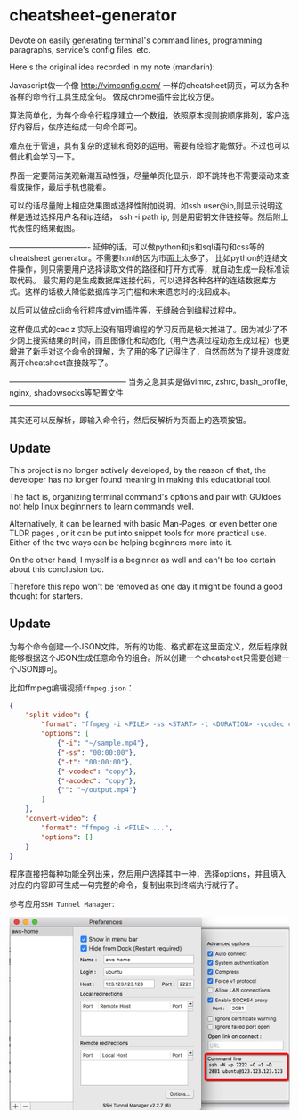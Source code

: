 # cheatsheet-generator

Devote on easily generating terminal's command lines, programming paragraphs, service's config files, etc.

Here's the original idea recorded in my note (mandarin):

Javascript做一个像 http://vimconfig.com/ 一样的cheatsheet网页，可以为各种各样的命令行工具生成全句。
做成chrome插件会比较方便。

算法简单化，为每个命令行程序建立一个数组，依照原本规则按顺序排列，客户选好内容后，依序连结成一句命令即可。

难点在于管道，具有复杂的逻辑和奇妙的运用。需要有经验才能做好。不过也可以借此机会学习一下。

界面一定要简洁美观新潮互动性强，尽量单页化显示，即不跳转也不需要滚动来查看或操作，最后手机也能看。

可以的话尽量附上相应效果图或选择性附加说明。如ssh user@ip,则显示说明这样是通过选择用户名和ip连结， ssh -i path ip, 则是用密钥文件链接等。然后附上代表性的结果截图。

——————————-
延伸的话，可以做python和js和sql语句和css等的cheatsheet generator。不需要html的因为市面上太多了。
比如python的连结文件操作，则只需要用户选择读取文件的路径和打开方式等，就自动生成一段标准读取代码。
最实用的是生成数据库连接代码，可以选择各种各样的连结数据库方式。这样的话极大降低数据库学习门槛和未来遗忘时的找回成本。

以后可以做成cli命令行程序或vim插件等，无缝融合到编程过程中。

这样傻瓜式的cao z 实际上没有阻碍编程的学习反而是极大推进了。因为减少了不少网上搜索结果的时间，而且图像化和动态化（用户选填过程动态生成过程）也更增进了新手对这个命令的理解，为了用的多了记得住了，自然而然为了提升速度就离开cheatsheet直接敲写了。



———————————————
当务之急其实是做vimrc, zshrc, bash_profile, nginx, shadowsocks等配置文件


------------------------------
其实还可以反解析，即输入命令行，然后反解析为页面上的选项按钮。


## Update
This project is no longer actively developed, by the reason of that, the developer has no longer found meaning in making this educational tool. 

The fact is, organizing terminal command's options and pair with GUIdoes not help linux beginnners to learn commands well. 

Alternatively, it can be learned with basic Man-Pages, or even better one TLDR pages , or it can be put into snippet tools for more practical use. Either of the two ways can be helping beginners more into it.

On the other hand, I myself is a beginner as well and can't be too certain about this conclusion too. 

Therefore this repo won't be removed as one day it might be found a good thought for starters. 


## Update

为每个命令创建一个JSON文件，所有的功能、格式都在这里面定义，然后程序就能够根据这个JSON生成任意命令的组合。所以创建一个cheatsheet只需要创建一个JSON即可。

比如ffmpeg编辑视频`ffmpeg.json`：
```json
{
    "split-video": {
        "format": "ffmpeg -i <FILE> -ss <START> -t <DURATION> -vcodec copy -acodec copy <OUTPUT>",
        "options": [
            {"-i": "~/sample.mp4"},
            {"-ss": "00:00:00"},
            {"-t": "00:00:00"},
            {"-vcodec": "copy"},
            {"-acodec": "copy"},
            {"": "~/output.mp4"}
        ]
    },
    "convert-video": {
        "format": "ffmpeg -i <FILE> ...",
        "options": []
    }
}
```

程序直接把每种功能全列出来，然后用户选择其中一种，选择options，并且填入对应的内容即可生成一句完整的命令，复制出来到终端执行就行了。

参考应用`SSH Tunnel Manager`:

![image](https://github.com/solomonxie/user_content_media/raw/master/markdown-images/Snip20181006_35.png)